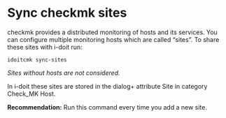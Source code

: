 # Sync checkmk sites

checkmk provides a distributed monitoring of hosts and its services. You can configure multiple monitoring hosts which are called “sites”. To share these sites with i-doit run:

```shell
idoitcmk sync-sites
```

_Sites without hosts are not considered._

In i-doit these sites are stored in the dialog+ attribute Site in category Check_MK Host.

**Recommendation:** Run this command every time you add a new site.
